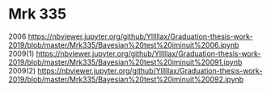 # Mrk 335
2006     https://nbviewer.jupyter.org/github/Ylllllax/Graduation-thesis-work-2019/blob/master/Mrk335/Bayesian%20test%20iminuit%2006.ipynb
2009(1)  https://nbviewer.jupyter.org/github/Ylllllax/Graduation-thesis-work-2019/blob/master/Mrk335/Bayesian%20test%20iminuit%20091.ipynb
2009(2)  https://nbviewer.jupyter.org/github/Ylllllax/Graduation-thesis-work-2019/blob/master/Mrk335/Bayesian%20test%20iminuit%20092.ipynb

